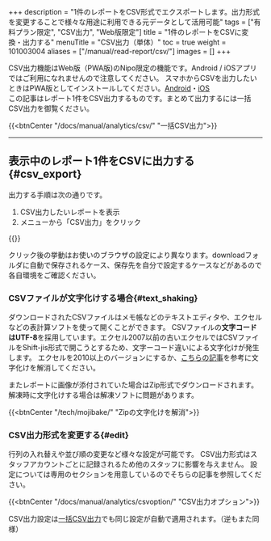 +++
description = "1件のレポートをCSV形式でエクスポートします。出力形式を変更することで様々な用途に利用できる元データとして活用可能"
tags = ["有料プラン限定", "CSV出力", "Web版限定"]
title = "1件のレポートをCSVに変換・出力する"
menuTitle = "CSV出力（単体）"
toc = true
weight = 101003004
aliases = ["/manual/read-report/csv/"]
images = []
+++

CSV出力機能はWeb版（PWA版)のNipo限定の機能です。Android / iOSアプリではご利用になれませんので注意してください。
スマホからCSVを出力したいときはPWA版としてインストールしてください。[Android](/docs/system/android/)・[iOS](/docs/system/ios/)  
この記事はレポート1件をCSV出力するものです。まとめて出力するには一括CSV出力を御覧ください。

{{<btnCenter "/docs/manual/analytics/csv/" "一括CSV出力">}}

---

## 表示中のレポート1件をCSVに出力する{#csv_export}

出力する手順は次の通りです。

1. CSV出力したいレポートを表示
1. メニューから「CSV出力」をクリック

{{<appscreen filename="report-to-csv" title="表示中のレポート1件をCSVに出力します。スマートフォンは画面幅の関係で出力ボタンが下部に配置されます">}}

クリック後の挙動はお使いのブラウザの設定により異なります。downloadフォルダに自動で保存されるケース、保存先を自分で設定するケースなどがあるので各自環境をご確認ください。

### CSVファイルが文字化けする場合{#text_shaking}

ダウンロードされたCSVファイルはメモ帳などのテキストエディタや、エクセルなどの表計算ソフトを使って開くことができます。
CSVファイルの**文字コードはUTF-8**を採用しています。エクセル2007以前の古いエクセルではCSVファイルをShift-jis形式で開こうとするため、文字ーコード違いによる文字化けが発生します。
エクセルを2010以上のバージョンにするか、[こちらの記事](https://www.pc-koubou.jp/magazine/38143)を参考に文字化けを解消してください。

またレポートに画像が添付されていた場合はZip形式でダウンロードされます。解凍時に文字化けする場合は解凍ソフトに問題があります。

{{<btnCenter "/tech/mojibake/" "Zipの文字化けを解消">}}

### CSV出力形式を変更する{#edit}

行列の入れ替えや並び順の変更など様々な設定が可能です。
CSV出力形式はスタッフアカウントごとに記録されるため他のスタッフに影響を与えません。
設定については専用のセクションを用意しているのでそちらの記事を参照してください。

{{<btnCenter "/docs/manual/analytics/csvoption/" "CSV出力オプション">}}

CSV出力設定は[一括CSV出力](/docs/manual/analytics/csv/)でも同じ設定が自動で適用されます。（逆もまた同様）
